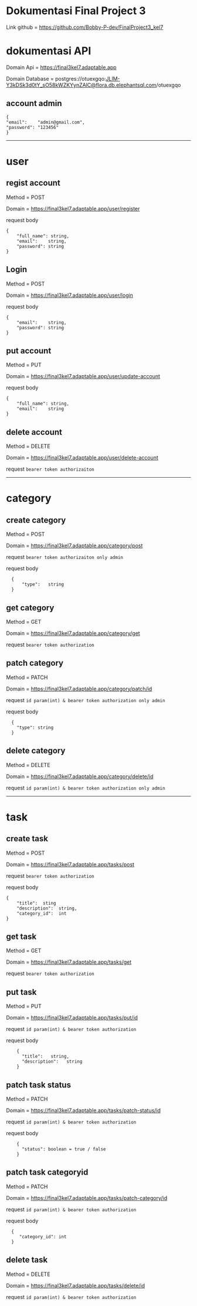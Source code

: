 # Dokumentasi Final Project 3

Link github = https://github.com/Bobby-P-dev/FinalProject3_kel7

# dokumentasi API

Domain Api = https://final3kel7.adaptable.app


Domain Database = postgres://otuexgqo:JLlM-Y3kDSk3d0tY_sO58kWZKYynZAlC@flora.db.elephantsql.com/otuexgqo

## account admin
    {
    "email":    "admin@gmail.com",
    "password": "123456"
    }

***

# user
## regist account

Method = POST

Domain = https://final3kel7.adaptable.app/user/register


request body 
```
{
    "full_name": string,
    "email":    string,
    "password": string
}
```

## Login

Method = POST

Domain = https://final3kel7.adaptable.app/user/login

request body

```
{
    "email":    string,
    "password": string
}
```

## put account

Method = PUT

Domain = https://final3kel7.adaptable.app/user/update-account

request body
```
{
    "full_name": string,
    "email":    string
}
```

## delete account

Method = DELETE

Domain = https://final3kel7.adaptable.app/user/delete-account

request
`
bearer token authorizaiton
`
***

# category
## create category

Method = POST

Domain = https://final3kel7.adaptable.app/category/post

request
`
bearer token authorizaiton only admin
`

request body
```
  {
      "type":   string
  }
```

## get category

Method = GET

Domain = https://final3kel7.adaptable.app/category/get

request
`
bearer token authorization
`

## patch category

Method = PATCH

Domain = https://final3kel7.adaptable.app/category/patch/id

request
`
id param(int) & bearer token authorization only admin
`

request body
```
  {
    "type": string
  }
```

## delete category

Method = DELETE

Domain = https://final3kel7.adaptable.app/category/delete/id

request
`
id param(int) & bearer token authorization only admin
`


----------------------------------------------------------------------------

# task
## create task

Method = POST

Domain = https://final3kel7.adaptable.app/tasks/post

request
`
bearer token authorization
`

request body
```
{
    "title":  sting
    "description":  string,
    "category_id":  int
}
```

## get task

Method = GET

Domain = https://final3kel7.adaptable.app/tasks/get

request
`
bearer token authorization
`

## put task

Method = PUT

Domain = https://final3kel7.adaptable.app/tasks/put/id

request
`
id param(int) & bearer token authorization
`

request body
```
    {
      "title":   string,
      "description":   string
    }
```

## patch task status

Method = PATCH

Domain = https://final3kel7.adaptable.app/tasks/patch-status/id

request
`
id param(int) & bearer token authorization
`

request body
```
    {
      "status": boolean = true / false
    }
```

## patch task categoryid

Method = PATCH

Domain = https://final3kel7.adaptable.app/tasks/patch-category/id

request
`
id param(int) & bearer token authorization
`

request body
```
  {
     "category_id": int
  }
```

## delete task

Method = DELETE

Domain = https://final3kel7.adaptable.app/tasks/delete/id

request
`
id param(int) & bearer token authorization
`